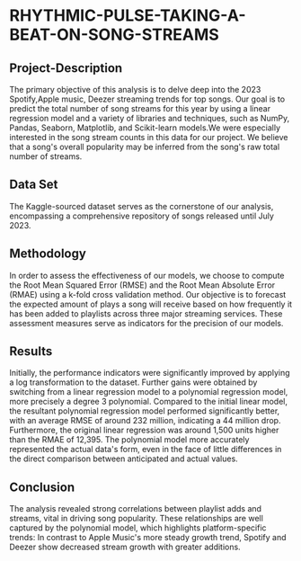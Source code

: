 # RHYTHMIC-PULSE-TAKING-A-BEAT-ON-SONG-STREAMS
## Project-Description
The primary objective of this analysis is to delve deep
into the 2023 Spotify,Apple music, Deezer streaming trends for top songs. Our goal is to predict the total number of song streams for this year by using a linear regression model and a variety of libraries and techniques, such as NumPy, Pandas, Seaborn, Matplotlib, and Scikit-learn models.We were especially interested in the song stream counts in this data for our project. We believe that a song's overall popularity may be inferred from the song's raw total number of streams.
## Data Set
The Kaggle-sourced dataset
serves as the cornerstone of our analysis, encompassing a
comprehensive repository of songs released until July 2023.
## Methodology
In order to assess the effectiveness of our models, we choose to compute the Root Mean Squared Error (RMSE) and the Root Mean Absolute Error (RMAE) using a k-fold cross validation method. Our objective is to forecast the expected amount of plays a song will receive based on how frequently it has been added to playlists across three major streaming services. These assessment measures serve as indicators for the precision of our models.
## Results
Initially, the performance indicators were significantly improved by applying a log transformation to the dataset. Further gains were obtained by switching from a linear regression model to a polynomial regression model, more precisely a degree 3 polynomial. Compared to the initial linear model, the resultant polynomial regression model performed significantly better, with an average RMSE of around 232 million, indicating a 44 million drop. Furthermore, the original linear regression was around 1,500 units higher than the RMAE of 12,395. The polynomial model more accurately represented the actual data's form, even in the face of little differences in the direct comparison between anticipated and actual values.

## Conclusion
The analysis revealed strong correlations between playlist adds and streams, vital in driving song popularity. These relationships are well captured by the polynomial model, which highlights platform-specific trends: In contrast to Apple Music's more steady growth trend, Spotify and Deezer show decreased stream growth with greater additions. 

